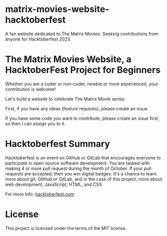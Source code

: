 # matrix-movies-website-hacktoberfest
A fan website dedicated to The Matrix Movies.  Seeking contributions from anyone for Hacktoberfest 2023.


# The Matrix Movies Website, a HacktoberFest Project for Beginners

Whether you are a coder or non-coder, newbie or more experienced, your contribution is welcome!

Let's build a website to celebrate The Matrix Movie series.

First, if you have any ideas (feature requests), please create an issue.

If you have some code you want to contribute, please create an issue first, so then I can assign you to it.


# Hacktoberfest Summary

Hacktoberfest is an event on GitHub or GitLab that encourages everyone to participate in open source software development.  You are tasked with making 4 or more pull request during the month of October.  If your pull requests are accepted, then you win digital badges.  It's a chance to learn more about git, GitHub or GitLab, and in the case of this project, more about web development, JavaScript, HTML, and CSS.

For more info:  [hacktoberfest.com](https://hacktoberfest.com/)


# License

This project is licensed under the terms of the MIT license.
